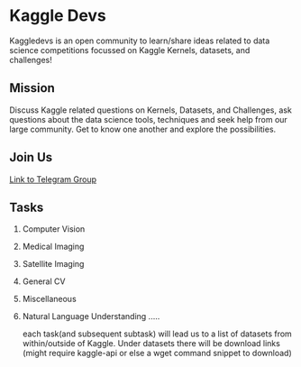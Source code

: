 
# Kaggle Devs
Kaggledevs is an open community to learn/share ideas related to data science competitions focussed on Kaggle Kernels, datasets, and challenges!

## Mission
Discuss Kaggle related questions on Kernels, Datasets, and Challenges, ask questions about the data science tools, techniques and seek help from our large community. Get to know one another and explore the possibilities.


## Join Us
[Link to Telegram Group](https://t.me/kaggle)


## Tasks

1. Computer Vision
  1. Medical Imaging
  2. Satellite Imaging
  3. General CV
  4. Miscellaneous
4. Natural Language Understanding
    .....
    
    each task(and subsequent subtask) will lead us to a list of datasets from within/outside of Kaggle.
      Under datasets there will be download links (might require kaggle-api or else a wget command snippet to download)
    
